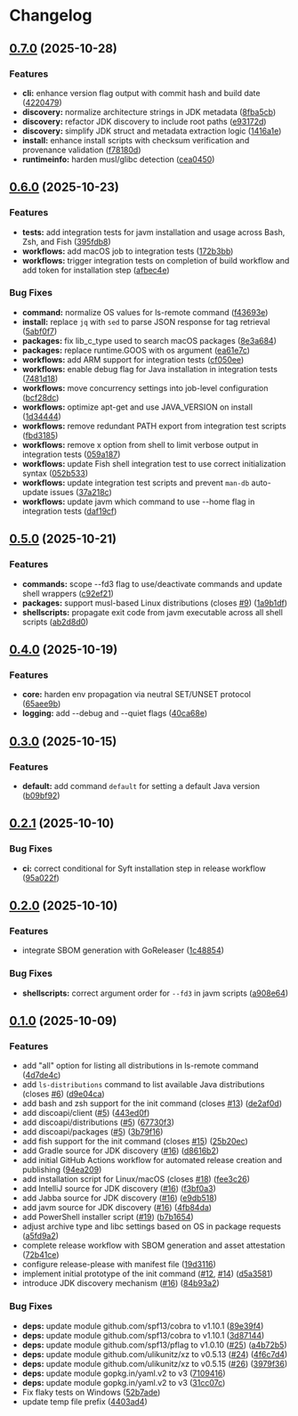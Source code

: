 # Changelog

## [0.7.0](https://github.com/felipebz/javm/compare/v0.6.0...v0.7.0) (2025-10-28)


### Features

* **cli:** enhance version flag output with commit hash and build date ([4220479](https://github.com/felipebz/javm/commit/422047946b0364c9842ae55e8cd5927a8927363b))
* **discovery:** normalize architecture strings in JDK metadata ([8fba5cb](https://github.com/felipebz/javm/commit/8fba5cb57317304593978fa98673fa86c14bb82b))
* **discovery:** refactor JDK discovery to include root paths ([e93172d](https://github.com/felipebz/javm/commit/e93172d0df9f28eb6a164bb1d31a55c770eaa7f5))
* **discovery:** simplify JDK struct and metadata extraction logic ([1416a1e](https://github.com/felipebz/javm/commit/1416a1ed2c80f5aaf07e83c9ea6c92fe60767b4b))
* **install:** enhance install scripts with checksum verification and provenance validation ([f78180d](https://github.com/felipebz/javm/commit/f78180d64d63b9c088b5b05f92b6288555d618b4))
* **runtimeinfo:** harden musl/glibc detection ([cea0450](https://github.com/felipebz/javm/commit/cea04503dea31a113e71ee7488e329c46b2fb5f8))

## [0.6.0](https://github.com/felipebz/javm/compare/v0.5.0...v0.6.0) (2025-10-23)


### Features

* **tests:** add integration tests for javm installation and usage across Bash, Zsh, and Fish ([395fdb8](https://github.com/felipebz/javm/commit/395fdb851ad282615320a161d2994225612005aa))
* **workflows:** add macOS job to integration tests ([172b3bb](https://github.com/felipebz/javm/commit/172b3bb010e11d7a17b43f8eefd5096f42f4f091))
* **workflows:** trigger integration tests on completion of build workflow and add token for installation step ([afbec4e](https://github.com/felipebz/javm/commit/afbec4e206888a56c197bb9e57cd4eb346f871ee))


### Bug Fixes

* **command:** normalize OS values for ls-remote command ([f43693e](https://github.com/felipebz/javm/commit/f43693e055fbe99ab3b14e4850739afa1775e0f5))
* **install:** replace `jq` with `sed` to parse JSON response for tag retrieval ([5abf0f7](https://github.com/felipebz/javm/commit/5abf0f74f5b2442c74818f17336cfd118baddc08))
* **packages:** fix lib_c_type used to search macOS packages ([8e3a684](https://github.com/felipebz/javm/commit/8e3a6845d4c325d79ff2317235ba11f5dc211443))
* **packages:** replace runtime.GOOS with os argument ([ea61e7c](https://github.com/felipebz/javm/commit/ea61e7cb8114cb0b18fe40d93a6b57a72e017455))
* **workflows:** add ARM support for integration tests ([cf050ee](https://github.com/felipebz/javm/commit/cf050ee7a153e68d58ef1e96bec836bffc693421))
* **workflows:** enable debug flag for Java installation in integration tests ([7481d18](https://github.com/felipebz/javm/commit/7481d18ce8d3fb84dbb0a71ccebe360be0dc4fdc))
* **workflows:** move concurrency settings into job-level configuration ([bcf28dc](https://github.com/felipebz/javm/commit/bcf28dc7d57842dae09d675f7beadb7650d36b52))
* **workflows:** optimize apt-get and use JAVA_VERSION on install ([1d34444](https://github.com/felipebz/javm/commit/1d3444445f2844c440e9d5b688a6d8b27d7d3490))
* **workflows:** remove redundant PATH export from integration test scripts ([fbd3185](https://github.com/felipebz/javm/commit/fbd318535dbba92f69d1f87534e68d051e149696))
* **workflows:** remove x option from shell to limit verbose output in integration tests ([059a187](https://github.com/felipebz/javm/commit/059a187396659659f5a30d383de3ed6ff220618a))
* **workflows:** update Fish shell integration test to use correct initialization syntax ([052b533](https://github.com/felipebz/javm/commit/052b533de9844b3981aa5d9239ffef0570d94127))
* **workflows:** update integration test scripts and prevent `man-db` auto-update issues ([37a218c](https://github.com/felipebz/javm/commit/37a218c1b7194fea4d1f4dba87d16d61227ed32a))
* **workflows:** update javm which command to use --home flag in integration tests ([daf19cf](https://github.com/felipebz/javm/commit/daf19cfa2b5cd18cc3c12775d73bd7fde977814e))

## [0.5.0](https://github.com/felipebz/javm/compare/v0.4.0...v0.5.0) (2025-10-21)


### Features

* **commands:** scope --fd3 flag to use/deactivate commands and update shell wrappers ([c92ef21](https://github.com/felipebz/javm/commit/c92ef211b255902911b67229d44b1c2124c5f7cf))
* **packages:** support musl-based Linux distributions (closes [#9](https://github.com/felipebz/javm/issues/9)) ([1a9b1df](https://github.com/felipebz/javm/commit/1a9b1df47fc547d3307758e2745ccdb3a8a8cae7))
* **shellscripts:** propagate exit code from javm executable across all shell scripts ([ab2d8d0](https://github.com/felipebz/javm/commit/ab2d8d0f14ccf947856bd97a6f0bfaf277716b7f))

## [0.4.0](https://github.com/felipebz/javm/compare/v0.3.0...v0.4.0) (2025-10-19)


### Features

* **core:** harden env propagation via neutral SET/UNSET protocol ([65aee9b](https://github.com/felipebz/javm/commit/65aee9b150ffa2a3777205113fa502fa6716347e))
* **logging:** add --debug and --quiet flags ([40ca68e](https://github.com/felipebz/javm/commit/40ca68ed8ac460069798e21c27d4c01fa33a2b3f))

## [0.3.0](https://github.com/felipebz/javm/compare/v0.2.1...v0.3.0) (2025-10-15)


### Features

* **default:** add command `default` for setting a default Java version ([b09bf92](https://github.com/felipebz/javm/commit/b09bf92d7d6746612345533c2875208fa02c47c3))

## [0.2.1](https://github.com/felipebz/javm/compare/v0.2.0...v0.2.1) (2025-10-10)


### Bug Fixes

* **ci:** correct conditional for Syft installation step in release workflow ([95a022f](https://github.com/felipebz/javm/commit/95a022f805ba1edb8ef2348561c013751cba2965))

## [0.2.0](https://github.com/felipebz/javm/compare/v0.1.0...v0.2.0) (2025-10-10)


### Features

* integrate SBOM generation with GoReleaser ([1c48854](https://github.com/felipebz/javm/commit/1c488546fd1486f02a2147ae8f616c03ced14c7c))


### Bug Fixes

* **shellscripts:** correct argument order for `--fd3` in javm scripts ([a908e64](https://github.com/felipebz/javm/commit/a908e64cf22d2fd66851984975d36ba8d2ed8937))

## [0.1.0](https://github.com/felipebz/javm/compare/v0.0.1...v0.1.0) (2025-10-09)


### Features

* add "all" option for listing all distributions in ls-remote command ([4d7de4c](https://github.com/felipebz/javm/commit/4d7de4cbd85a519cc2b54842cb01fce50ffb70aa))
* add `ls-distributions` command to list available Java distributions (closes [#6](https://github.com/felipebz/javm/issues/6)) ([d9e04ca](https://github.com/felipebz/javm/commit/d9e04cac4b97894c5b95e1b8da6899d6510d36b7))
* add bash and zsh support for the init command (closes [#13](https://github.com/felipebz/javm/issues/13)) ([de2af0d](https://github.com/felipebz/javm/commit/de2af0d936a47095b26193d8d2955de5b220317b))
* add discoapi/client ([#5](https://github.com/felipebz/javm/issues/5)) ([443ed0f](https://github.com/felipebz/javm/commit/443ed0ff69323b291a1e595ab766acca3648fa46))
* add discoapi/distributions ([#5](https://github.com/felipebz/javm/issues/5)) ([67730f3](https://github.com/felipebz/javm/commit/67730f34ec1fc4bdb1911b7f8776078812c4888b))
* add discoapi/packages ([#5](https://github.com/felipebz/javm/issues/5)) ([3b79f16](https://github.com/felipebz/javm/commit/3b79f168a3c2626c27e1817f402f87253875b52b))
* add fish support for the init command (closes [#15](https://github.com/felipebz/javm/issues/15)) ([25b20ec](https://github.com/felipebz/javm/commit/25b20ece0ed7bcf4127e4d624f4e80427c27e865))
* add Gradle source for JDK discovery ([#16](https://github.com/felipebz/javm/issues/16)) ([d8616b2](https://github.com/felipebz/javm/commit/d8616b2be28ebd28200b7160b59c5336c7eda346))
* add initial GitHub Actions workflow for automated release creation and publishing ([94ea209](https://github.com/felipebz/javm/commit/94ea2099b71435854ae513e0257fe0fa787a626b))
* add installation script for Linux/macOS (closes [#18](https://github.com/felipebz/javm/issues/18)) ([fee3c26](https://github.com/felipebz/javm/commit/fee3c268675d86bdc65f5e64f44b8b2542425c07))
* add IntelliJ source for JDK discovery ([#16](https://github.com/felipebz/javm/issues/16)) ([f3bf0a3](https://github.com/felipebz/javm/commit/f3bf0a3ed38aaa511d12114042686092baf87337))
* add Jabba source for JDK discovery ([#16](https://github.com/felipebz/javm/issues/16)) ([e9db518](https://github.com/felipebz/javm/commit/e9db5183505b8b94670a27bceca157fb21c76ccb))
* add javm source for JDK discovery ([#16](https://github.com/felipebz/javm/issues/16)) ([4fb84da](https://github.com/felipebz/javm/commit/4fb84da60a293d303c49e62008c95d377744a948))
* add PowerShell installer script ([#19](https://github.com/felipebz/javm/issues/19)) ([b7b1654](https://github.com/felipebz/javm/commit/b7b16541caa19e4be3ca62c662429a5a9da193ec))
* adjust archive type and libc settings based on OS in package requests ([a5fd9a2](https://github.com/felipebz/javm/commit/a5fd9a2c4f1fb95e21ca335cf148ee6aaab33344))
* complete release workflow with SBOM generation and asset attestation ([72b41ce](https://github.com/felipebz/javm/commit/72b41ced00a34175b20abc99a70080ee7f54c5ee))
* configure release-please with manifest file ([19d3116](https://github.com/felipebz/javm/commit/19d31164ac3e37e0a36000384f08ba7fe1f09310))
* implement initial prototype of the init command ([#12](https://github.com/felipebz/javm/issues/12), [#14](https://github.com/felipebz/javm/issues/14)) ([d5a3581](https://github.com/felipebz/javm/commit/d5a358183b5e66fbc7281bf3959887cb153bc9fe))
* introduce JDK discovery mechanism ([#16](https://github.com/felipebz/javm/issues/16)) ([84b93a2](https://github.com/felipebz/javm/commit/84b93a2d6cb87e240bc15099c69c4671c80fcbdc))


### Bug Fixes

* **deps:** update module github.com/spf13/cobra to v1.10.1 ([89e39f4](https://github.com/felipebz/javm/commit/89e39f483959347cd0b9b028751371ca89ddaa66))
* **deps:** update module github.com/spf13/cobra to v1.10.1 ([3d87144](https://github.com/felipebz/javm/commit/3d87144ec85f198abc0823f5143e5d32a0e11fd3))
* **deps:** update module github.com/spf13/pflag to v1.0.10 ([#25](https://github.com/felipebz/javm/issues/25)) ([a4b72b5](https://github.com/felipebz/javm/commit/a4b72b5d0f1b30cfd9bf11c97cc90fbbb5a5274a))
* **deps:** update module github.com/ulikunitz/xz to v0.5.13 ([#24](https://github.com/felipebz/javm/issues/24)) ([4f6c7d4](https://github.com/felipebz/javm/commit/4f6c7d42c9cc958578fa0fbf89df2d0ca846cc3b))
* **deps:** update module github.com/ulikunitz/xz to v0.5.15 ([#26](https://github.com/felipebz/javm/issues/26)) ([3979f36](https://github.com/felipebz/javm/commit/3979f36c2e6a56597fda7b0cce6ee18052b8db5c))
* **deps:** update module gopkg.in/yaml.v2 to v3 ([7109416](https://github.com/felipebz/javm/commit/71094165f9b32b4c58d6bea7afb4503e11f38e85))
* **deps:** update module gopkg.in/yaml.v2 to v3 ([31cc07c](https://github.com/felipebz/javm/commit/31cc07c431f3cd1ad7af6ac5e7e93fc3bb55f98b))
* Fix flaky tests on Windows ([52b7ade](https://github.com/felipebz/javm/commit/52b7ade1cbcc8e9a26fbb30d2aecbea9154ec5e8))
* update temp file prefix ([4403ad4](https://github.com/felipebz/javm/commit/4403ad4f7e1d6c9b7582ff0742c03c4c240623f2))
